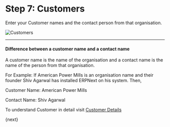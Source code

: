 # Step 7: Customers

Enter your Customer names and the contact person from that organisation.


<img alt="Customers" class="screenshot"
src="{{docs_base_url}}/assets/img/setup-wizard/step-8.png">

---

#### Difference between a customer name and a contact name

A customer name is the name of the organisation and a contact name is the name of the person from that organisation.

For Example: If American Power Mills is an organisation name and their founder Shiv Agarwal has installed ERPNext on his system. Then,

Customer Name: American Power Mills

Contact Name:  Shiv Agarwal

To understand Customer in detail visit [Customer Details]({{docs_base_url}}/user/manual/en/CRM/customer.html)

{next}
